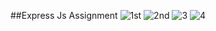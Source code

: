 ##Express Js Assignment
![1st](https://user-images.githubusercontent.com/69507020/147801996-a25010c5-f3c0-485f-89dc-9bdbec4b6494.png)
![2nd](https://user-images.githubusercontent.com/69507020/147802004-d10207a7-db4e-434c-8d5d-922075bd76fc.png)
![3](https://user-images.githubusercontent.com/69507020/147802008-c156eff4-5aa5-4e33-9e81-d1a3fc92c002.png)
![4](https://user-images.githubusercontent.com/69507020/147802011-377f8f49-e630-4f8c-80f5-89f3cd7079bc.png)
